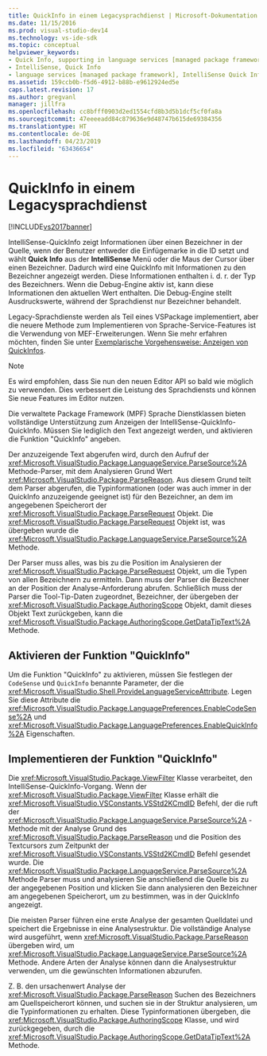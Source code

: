 ```yaml
---
title: QuickInfo in einem Legacysprachdienst | Microsoft-Dokumentation
ms.date: 11/15/2016
ms.prod: visual-studio-dev14
ms.technology: vs-ide-sdk
ms.topic: conceptual
helpviewer_keywords:
- Quick Info, supporting in language services [managed package framework]
- IntelliSense, Quick Info
- language services [managed package framework], IntelliSense Quick Info
ms.assetid: 159ccb0b-f5d6-4912-b88b-e9612924ed5e
caps.latest.revision: 17
ms.author: gregvanl
manager: jillfra
ms.openlocfilehash: cc8bfff0903d2ed1554cfd8b3d5b1dcf5cf0fa8a
ms.sourcegitcommit: 47eeeeadd84c879636e9d48747b615de69384356
ms.translationtype: HT
ms.contentlocale: de-DE
ms.lasthandoff: 04/23/2019
ms.locfileid: "63436654"
---
```

# <a name="quick-info-in-a-legacy-language-service"></a>QuickInfo in einem Legacysprachdienst
[!INCLUDE[vs2017banner](../../includes/vs2017banner.md)]

IntelliSense-QuickInfo zeigt Informationen über einen Bezeichner in der Quelle, wenn der Benutzer entweder die Einfügemarke in die ID setzt und wählt **Quick Info** aus der **IntelliSense** Menü oder die Maus der Cursor über einen Bezeichner. Dadurch wird eine QuickInfo mit Informationen zu den Bezeichner angezeigt werden. Diese Informationen enthalten i. d. r. der Typ des Bezeichners. Wenn die Debug-Engine aktiv ist, kann diese Informationen den aktuellen Wert enthalten. Die Debug-Engine stellt Ausdruckswerte, während der Sprachdienst nur Bezeichner behandelt.  
  
 Legacy-Sprachdienste werden als Teil eines VSPackage implementiert, aber die neuere Methode zum Implementieren von Sprache-Service-Features ist die Verwendung von MEF-Erweiterungen. Wenn Sie mehr erfahren möchten, finden Sie unter [Exemplarische Vorgehensweise: Anzeigen von QuickInfos](../../extensibility/walkthrough-displaying-quickinfo-tooltips.md).  
  
> [!NOTE]
> Es wird empfohlen, dass Sie nun den neuen Editor API so bald wie möglich zu verwenden. Dies verbessert die Leistung des Sprachdiensts und können Sie neue Features im Editor nutzen.  
  
 Die verwaltete Package Framework (MPF) Sprache Dienstklassen bieten vollständige Unterstützung zum Anzeigen der IntelliSense-QuickInfo-QuickInfo. Müssen Sie lediglich den Text angezeigt werden, und aktivieren die Funktion "QuickInfo" angeben.  
  
 Der anzuzeigende Text abgerufen wird, durch den Aufruf der <xref:Microsoft.VisualStudio.Package.LanguageService.ParseSource%2A> Methode-Parser, mit dem Analysieren Grund Wert <xref:Microsoft.VisualStudio.Package.ParseReason>. Aus diesem Grund teilt dem Parser abgerufen, die Typinformationen (oder was auch immer in der QuickInfo anzuzeigende geeignet ist) für den Bezeichner, an dem im angegebenen Speicherort der <xref:Microsoft.VisualStudio.Package.ParseRequest> Objekt. Die <xref:Microsoft.VisualStudio.Package.ParseRequest> Objekt ist, was übergeben wurde die <xref:Microsoft.VisualStudio.Package.LanguageService.ParseSource%2A> Methode.  
  
 Der Parser muss alles, was bis zu die Position im Analysieren der <xref:Microsoft.VisualStudio.Package.ParseRequest> Objekt, um die Typen von allen Bezeichnern zu ermitteln. Dann muss der Parser die Bezeichner an der Position der Analyse-Anforderung abrufen. Schließlich muss der Parser die Tool-Tip-Daten zugeordnet, Bezeichner, der übergeben der <xref:Microsoft.VisualStudio.Package.AuthoringScope> Objekt, damit dieses Objekt Text zurückgeben, kann die <xref:Microsoft.VisualStudio.Package.AuthoringScope.GetDataTipText%2A> Methode.  
  
## <a name="enabling-the-quick-info-feature"></a>Aktivieren der Funktion "QuickInfo"  
 Um die Funktion "QuickInfo" zu aktivieren, müssen Sie festlegen der `CodeSense` und `QuickInfo` benannte Parameter, der die <xref:Microsoft.VisualStudio.Shell.ProvideLanguageServiceAttribute>. Legen Sie diese Attribute die <xref:Microsoft.VisualStudio.Package.LanguagePreferences.EnableCodeSense%2A> und <xref:Microsoft.VisualStudio.Package.LanguagePreferences.EnableQuickInfo%2A> Eigenschaften.  
  
## <a name="implementing-the-quick-info-feature"></a>Implementieren der Funktion "QuickInfo"  
 Die <xref:Microsoft.VisualStudio.Package.ViewFilter> Klasse verarbeitet, den IntelliSense-QuickInfo-Vorgang. Wenn der <xref:Microsoft.VisualStudio.Package.ViewFilter> Klasse erhält die <xref:Microsoft.VisualStudio.VSConstants.VSStd2KCmdID> Befehl, der die ruft der <xref:Microsoft.VisualStudio.Package.LanguageService.ParseSource%2A> -Methode mit der Analyse Grund des <xref:Microsoft.VisualStudio.Package.ParseReason> und die Position des Textcursors zum Zeitpunkt der <xref:Microsoft.VisualStudio.VSConstants.VSStd2KCmdID> Befehl gesendet wurde. Die <xref:Microsoft.VisualStudio.Package.LanguageService.ParseSource%2A> Methode Parser muss und analysieren Sie anschließend die Quelle bis zu der angegebenen Position und klicken Sie dann analysieren den Bezeichner am angegebenen Speicherort, um zu bestimmen, was in der QuickInfo angezeigt.  
  
 Die meisten Parser führen eine erste Analyse der gesamten Quelldatei und speichert die Ergebnisse in eine Analysestruktur. Die vollständige Analyse wird ausgeführt, wenn <xref:Microsoft.VisualStudio.Package.ParseReason> übergeben wird, um <xref:Microsoft.VisualStudio.Package.LanguageService.ParseSource%2A> Methode. Andere Arten der Analyse können dann die Analysestruktur verwenden, um die gewünschten Informationen abzurufen.  
  
 Z. B. den ursachenwert Analyse der <xref:Microsoft.VisualStudio.Package.ParseReason> Suchen des Bezeichners am Quellspeicherort können, und suchen sie in der Struktur analysieren, um die Typinformationen zu erhalten. Diese Typinformationen übergeben, die <xref:Microsoft.VisualStudio.Package.AuthoringScope> Klasse, und wird zurückgegeben, durch die <xref:Microsoft.VisualStudio.Package.AuthoringScope.GetDataTipText%2A> Methode.
